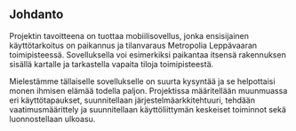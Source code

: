 ## Johdanto

Projektin tavoitteena on tuottaa mobiilisovellus, jonka ensisijainen käyttötarkoitus on paikannus ja tilanvaraus Metropolia Leppävaaran toimipisteessä. Sovelluksella voi esimerkiksi paikantaa itsensä rakennuksen sisällä kartalle ja tarkastella vapaita tiloja toimipisteestä. 

Mielestämme tällaiselle sovellukselle on suurta kysyntää ja se helpottaisi monen ihmisen elämää todella paljon. Projektissa määritellään muunmuassa eri käyttötapaukset, suunnitellaan järjestelmäarkkitehtuuri, tehdään vaatimusmäärittely ja suunnitellaan käyttöliittymän keskeiset toiminnot sekä luonnostellaan ulkoasu. 
